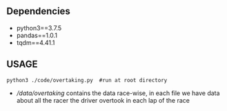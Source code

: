 ## Dependencies
  - python3==3.7.5
  - pandas==1.0.1
  - tqdm==4.41.1
  
## USAGE
```
python3 ./code/overtaking.py  #run at root directory
```
- */data/overtaking* contains the data race-wise, in each file we have data about all the racer the driver overtook in each lap of the race
